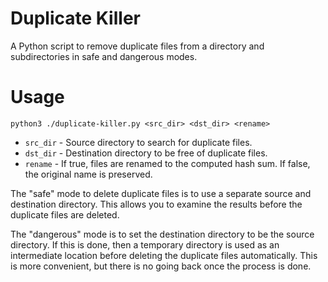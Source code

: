 # Duplicate Killer
A Python script to remove duplicate files from a directory and subdirectories in safe and dangerous modes.

# Usage
`python3 ./duplicate-killer.py <src_dir> <dst_dir> <rename>`
* `src_dir` - Source directory to search for duplicate files.
* `dst_dir` - Destination directory to be free of duplicate files.
* `rename` - If true, files are renamed to the computed hash sum. If false, the original name is preserved.

The "safe" mode to delete duplicate files is to use a separate source and destination directory. This allows you to examine the results before the duplicate files are deleted.

The "dangerous" mode is to set the destination directory to be the source directory. If this is done, then a temporary directory is used as an intermediate location before deleting the duplicate files automatically. This is more convenient, but there is no going back once the process is done.
